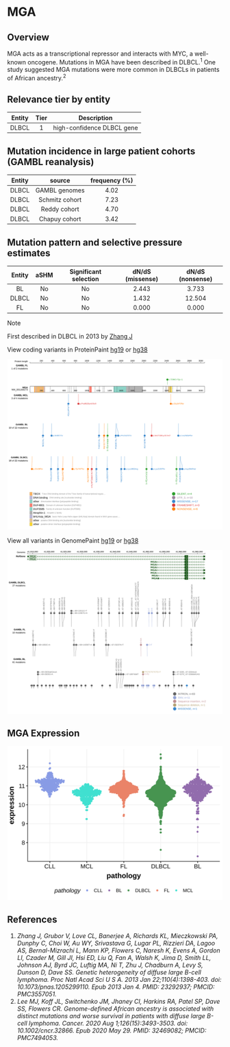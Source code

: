# MGA
## Overview
MGA acts as a transcriptional repressor and interacts with MYC, a well-known oncogene. Mutations in MGA have been described in DLBCL.<sup>1</sup> One study suggested MGA mutations were more common in DLBCLs in patients of African ancestry.<sup>2</sup> 

## Relevance tier by entity

|Entity|Tier|Description               |
|:------:|:----:|--------------------------|
|DLBCL |1   |high-confidence DLBCL gene|

## Mutation incidence in large patient cohorts (GAMBL reanalysis)

|Entity|source        |frequency (%)|
|:------:|:--------------:|:-------------:|
|DLBCL |GAMBL genomes |4.02         |
|DLBCL |Schmitz cohort|7.23         |
|DLBCL |Reddy cohort  |4.70         |
|DLBCL |Chapuy cohort |3.42         |

## Mutation pattern and selective pressure estimates

|Entity|aSHM|Significant selection|dN/dS (missense)|dN/dS (nonsense)|
|:------:|:----:|:---------------------:|:----------------:|:----------------:|
|BL    |No  |No                   |2.443           | 3.733          |
|DLBCL |No  |No                   |1.432           |12.504          |
|FL    |No  |No                   |0.000           | 0.000          |


> [!NOTE]
> First described in DLBCL in 2013 by [Zhang J](https://pubmed.ncbi.nlm.nih.gov/23292937)


View coding variants in ProteinPaint [hg19](https://morinlab.github.io/LLMPP/GAMBL/MGA_protein.html)  or [hg38](https://morinlab.github.io/LLMPP/GAMBL/MGA_protein_hg38.html)

![image](images/proteinpaint/MGA_NM_001164273.svg)

View all variants in GenomePaint [hg19](https://morinlab.github.io/LLMPP/GAMBL/MGA.html)  or [hg38](https://morinlab.github.io/LLMPP/GAMBL/MGA_hg38.html)

![image](images/proteinpaint/MGA.svg)

## MGA Expression
![image](images/gene_expression/MGA_by_pathology.svg)

## References
1. *Zhang J, Grubor V, Love CL, Banerjee A, Richards KL, Mieczkowski PA, Dunphy C, Choi W, Au WY, Srivastava G, Lugar PL, Rizzieri DA, Lagoo AS, Bernal-Mizrachi L, Mann KP, Flowers C, Naresh K, Evens A, Gordon LI, Czader M, Gill JI, Hsi ED, Liu Q, Fan A, Walsh K, Jima D, Smith LL, Johnson AJ, Byrd JC, Luftig MA, Ni T, Zhu J, Chadburn A, Levy S, Dunson D, Dave SS. Genetic heterogeneity of diffuse large B-cell lymphoma. Proc Natl Acad Sci U S A. 2013 Jan 22;110(4):1398-403. doi: 10.1073/pnas.1205299110. Epub 2013 Jan 4. PMID: 23292937; PMCID: PMC3557051.*
2. *Lee MJ, Koff JL, Switchenko JM, Jhaney CI, Harkins RA, Patel SP, Dave SS, Flowers CR. Genome-defined African ancestry is associated with distinct mutations and worse survival in patients with diffuse large B-cell lymphoma. Cancer. 2020 Aug 1;126(15):3493-3503. doi: 10.1002/cncr.32866. Epub 2020 May 29. PMID: 32469082; PMCID: PMC7494053.*

